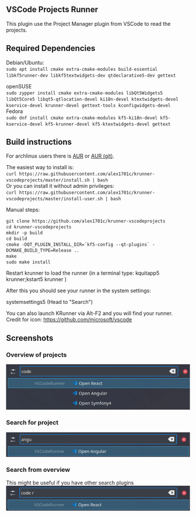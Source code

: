 ## VSCode Projects Runner
This plugin use the Project Manager plugin from VSCode to read the projects. 

## Required Dependencies

Debian/Ubuntu:  
`sudo apt install cmake extra-cmake-modules build-essential libkf5runner-dev libkf5textwidgets-dev qtdeclarative5-dev gettext`

openSUSE  
`sudo zypper install cmake extra-cmake-modules libQt5Widgets5 libQt5Core5 libqt5-qtlocation-devel ki18n-devel ktextwidgets-devel kservice-devel krunner-devel gettext-tools kconfigwidgets-devel`  
Fedora  
`sudo dnf install cmake extra-cmake-modules kf5-ki18n-devel kf5-kservice-devel kf5-krunner-devel kf5-ktextwidgets-devel gettext`  

## Build instructions

For archlinux users there is [AUR](https://aur.archlinux.org/packages/krunner-vscodeprojects/) or [AUR (git)](https://aur.archlinux.org/packages/krunner-vscodeprojects-git/).  

The easiest way to install is:  
`curl https://raw.githubusercontent.com/alex1701c/krunner-vscodeprojects/master/install.sh | bash`  
Or you can install it without admin privileges:  
`curl https://raw.githubusercontent.com/alex1701c/krunner-vscodeprojects/master/install-user.sh | bash`  

Manual steps:  
```
git clone https://github.com/alex1701c/krunner-vscodeprojects
cd krunner-vscodeprojects
mkdir -p build
cd build
cmake -DQT_PLUGIN_INSTALL_DIR=`kf5-config --qt-plugins` -DCMAKE_BUILD_TYPE=Release ..
make
sudo make install
```

Restart krunner to load the runner (in a terminal type: kquitapp5 krunner;kstart5 krunner )

After this you should see your runner in the system settings:

systemsettings5 (Head to "Search")

You can also launch KRunner via Alt-F2 and you will find your runner.  
Credit for icon: https://github.com/microsoft/vscode

## Screenshots

### Overview of projects
![Overview of projects](https://raw.githubusercontent.com/alex1701c/Screenshots/master/VSCodeProjectsRunner/app_overview.png)

### Search for project
![Overview of projects](https://raw.githubusercontent.com/alex1701c/Screenshots/master/VSCodeProjectsRunner/search_project.png)

### Search from overview  
This might be useful if you have other search plugins   
![Overview of projects](https://raw.githubusercontent.com/alex1701c/Screenshots/master/VSCodeProjectsRunner/app_filter.png)
